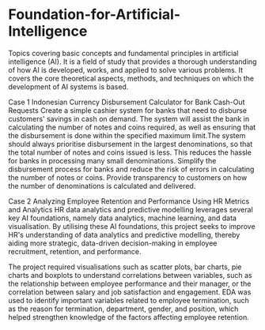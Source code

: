 # Foundation-for-Artificial-Intelligence
Topics covering basic concepts and fundamental principles in artificial intelligence (AI). It is a field of study that provides a thorough understanding of how AI is developed, works, and applied to solve various problems. It covers the core theoretical aspects, methods, and techniques on which the development of AI systems is based.

Case 1 Indonesian Currency Disbursement Calculator for Bank Cash-Out Requests
Create a simple cashier system for banks that need to disburse customers' savings in cash on demand. The system will assist the bank in calculating the number of notes and coins required, as well as ensuring that the disbursement is done within the specified maximum limit.The system should always prioritise disbursement in the largest denominations, so that the total number of notes and coins issued is less. This reduces the hassle for banks in processing many small denominations.
Simplify the disbursement process for banks and reduce the risk of errors in calculating the number of notes or coins. Provide transparency to customers on how the number of denominations is calculated and delivered.

Case 2 Analyzing Employee Retention and Performance Using HR Metrics and Analytics
HR data analytics and predictive modelling leverages several key AI foundations, namely data analytics, machine learning, and data visualisation. By utilising these AI foundations, this project seeks to improve HR's understanding of data analytics and predictive modelling, thereby aiding more strategic, data-driven decision-making in employee recruitment, retention, and performance.

The project required visualisations such as scatter plots, bar charts, pie charts and boxplots to understand correlations between variables, such as the relationship between employee performance and their manager, or the correlation between salary and job satisfaction and engagement. EDA was used to identify important variables related to employee termination, such as the reason for termination, department, gender, and position, which helped strengthen knowledge of the factors affecting employee retention.
